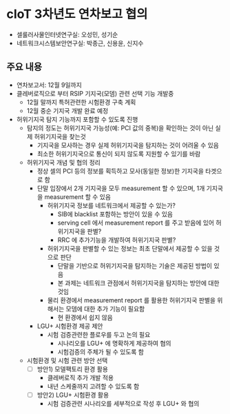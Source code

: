 # cIoT 3차년도 연차보고 협의
- 셀룰러사물인터넷연구실: 오성민, 성기순
- 네트워크시스템보안연구실: 박종근, 신용윤, 신지수

## 주요 내용
- 연차보고서: 12월 9일까지
- 클레버로직으로 부터 RSIP 기지국(모뎀) 관련 선택 기능 개발중
  - 12월 말까지 특허관련한 시험환경 구축 계획
  - 12월 중순 기지국 개발 완료 예정
- 허위기지국 탐지 기능까지 포함할 수 있도록 진행
  - 탐지의 정도는 허위기지국 가능성(예: PCI 값의 중복)을 확인하는 것이 아닌 실제 허위기지국을 찾는것
    - 기지국을 모사하는 경우 실제 허위기지국을 탐지하는 것이 어려울 수 있음
    - 최소한 허위기지국으로 통신이 되지 않도록 지원할 수 있기를 바람
  - 허위기지국 개념 및 협의 정리
    - 정상 셀의 PCI 등의 정보를 획득하고 모사(동일한 정보)한 기지국을 타겟으로 함
    - 단말 입장에서 2개 기지국을 모두 measurement 할 수 있으며, 1개 기지국을 measurement 할 수 있음
      - 허위기지국 정보를 네트워크에서 제공할 수 있는가?
        - SIB에 blacklist 포함하는 방안이 있을 수 있음
        - serving cell 에서 measurement report 를 주고 받음에 있어 허위기지국을 판별?
        - RRC 에 추가기능을 개발하여 허위기지국 판별?
      - 허위기지국을 판별할 수 있는 정보는 최초 단말에서 제공할 수 있을 것으로 판단
        - 단말을 기반으로 허위기지국을 탐지하는 기술은 제공된 방법이 있음
        - 본 과제는 네트워크 관점에서 허위기지국을 탐지하는 방안에 대한 것임
      - 물리 환경에서 measurement report 를 활용한 허위기지국 판별을 위해서는 모뎀에 대한 추가 기능이 필요함
        - 현 환경에서 쉽지 않음
    - LGU+ 시험환경 제공 제안
      - 시험 검증관련한 플로우를 두고 논의 필요
        - 시나리오를 LGU+ 에 명확하게 제공하여 협의
        - 시험검증의 주체가 될 수 있도록 함
  - 시험환경 및 시험 관련 방안 선택
    - [ ] 방안1) 모델팩토리 환경 활용
      - 클레버로직 추가 개발 적용
      - 내년 스케줄까지 고려할 수 있도록 함
    - [ ] 방안2) LGU+ 시험환경 활용
      - 시험 검증관련 시나리오를 세부적으로 작성 후 LGU+ 와 협의

